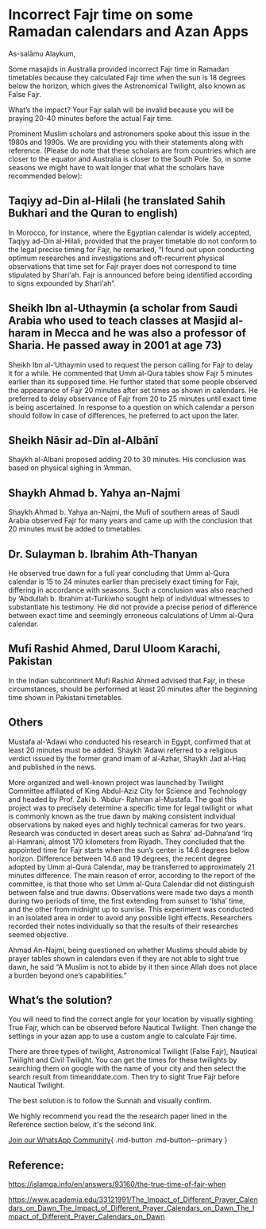 # Incorrect Fajr time on some Ramadan calendars and Azan Apps

As-salāmu Alaykum,


Some masajids in Australia provided incorrect Fajr time in Ramadan timetables because they calculated Fajr time when the sun is 18 degrees below the horizon, which gives the Astronomical Twilight, also known as False Fajr.

What’s the impact? Your Fajr salah will be invalid because you will be praying 20-40 minutes before the actual Fajr time.

Prominent Muslim scholars and astronomers spoke about this issue in the 1980s and 1990s. We are providing you with their statements along with reference. (Please do note that these scholars are from countries which are closer to the equator and Australia is closer to the South Pole. So, in some seasons we might have to wait longer that what the scholars have recommended below):

## Taqiyy ad-Din al-Hilali (he translated Sahih Bukhari and the Quran to english)

In Morocco, for instance, where the Egyptian calendar is widely accepted, Taqiyy ad-Din al-Hilali, provided that the prayer timetable do not conform to the legal precise timing for Fajr, he remarked, “I found out upon conducting optimum researches and investigations and oft-recurrent physical observations that time set for Fajr prayer does not correspond to time stipulated by Shari‘ah. Fajr is announced before being identified according to signs expounded by Shari‘ah”.

## Sheikh Ibn al-Uthaymin (a scholar from Saudi Arabia who used to teach classes at Masjid al-haram in Mecca and he was also a professor of Sharia. He passed away in 2001 at age 73)

Sheikh Ibn al-‘Uthaymin used to request the person calling for Fajr to delay it for a while. He commented that Umm al-Qura tables show Fajr 5 minutes earlier than its supposed time. He further stated that some people observed the appearance of Fajr 20 minutes after set times as shown in calendars. He preferred to delay observance of Fajr from 20 to 25 minutes until exact time is being ascertained. In response to a question on which calendar a person should follow in case of differences, he preferred to act upon the later.

## Sheikh Nāsir ad-Dīn al-Albānī

Shaykh al-Albani proposed adding 20 to 30 minutes. His conclusion was based on physical sighing in ‘Amman. 

## Shaykh Ahmad b. Yahya an-Najmi

Shaykh Ahmad b. Yahya an-Najmi, the Mufi of southern areas of Saudi Arabia observed Fajr 
for many years and came up with the conclusion that 20 minutes must be added to timetables. 

## Dr. Sulayman b. Ibrahim Ath-Thanyan 

He observed true dawn for a full year concluding that Umm al-Qura calendar is 15 to 24 minutes earlier than precisely exact timing for Fajr, differing in accordance with seasons. Such a conclusion was also reached by ‘Abdullah b. Ibrahim at-Turkiwho sought help of individual witnesses to substantiate his testimony. He did not provide a precise period of difference between exact time and seemingly erroneous calculations of Umm al-Qura calendar.

## Mufi Rashid Ahmed, Darul Uloom Karachi, Pakistan

In the Indian subcontinent Mufi Rashid Ahmed advised that Fajr, in these circumstances, should be performed at least 20 minutes after the beginning time shown in Pakistani timetables.

## Others

Mustafa al-‘Adawi who conducted his research in Egypt, confirmed that at least 20 minutes must be added. Shaykh ‘Adawi referred to a religious verdict issued by the former grand imam of al-Azhar, Shaykh Jad al-Haq and published in the news.

More organized and well-known project was launched by Twilight Committee affiliated of 
King Abdul-Aziz City for Science and Technology and headed by Prof. Zaki b. ‘Abdur-
Rahman al-Mustafa. The goal this project was to precisely determine a specific time for legal 
twilight or what is commonly known as the true dawn by making consistent individual 
observations by naked eyes and highly technical cameras for two years. Research was conducted in desert areas such as Sahra’ ad-Dahna’and ‘Irq al-Hamrani, almost 170 kilometers from Riyadh. They concluded that the appointed time for Fajr starts when the sun’s center is 14.6 degrees below horizon. Difference between 14.6 and 19 degrees, the recent degree adopted by Umm al-Qura Calendar, may be transferred to approximately 21 minutes difference. The main reason of error, according to the report of the committee, is that those who set Umm al-Qura Calendar did not distinguish between false and true dawns. Observations were made two days a month during two periods of time, the first extending from sunset to ‘Isha’ time, and the other from midnight up to sunrise. This experiment was conducted in an isolated area in order to avoid any possible light effects. Researchers recorded their notes individually so that the results of their researches seemed objective.

Ahmad An-Najmi, being questioned on whether Muslims should abide by prayer tables shown in calendars even if they are not able to sight true dawn, he said “A Muslim is not to abide by it then since Allah does not place a burden beyond one’s capabilities.”

## What’s the solution?

You will need to find the correct angle for your location by visually sighting True Fajr, which can be observed before Nautical Twilight. Then change the settings in your azan app to use a custom angle to calculate Fajr time. 

There are three types of twilight, Astronomical Twilight (False Fajr), Nautical Twilight and Civil Twilight. You can get the times for these twilights by searching them on google with the name of your city and then select the search result from timeanddate.com. Then try to sight True Fajr before Nautical Twilight.

The best solution is to follow the Sunnah and visually confirm.

We highly recommend you read the the research paper lined in the Reference section below, it's the second link.

[Join our WhatsApp Community](https://chat.whatsapp.com/CCMKDEARh5y8gOigfZPeuv){ .md-button .md-button--primary }

## Reference:

https://islamqa.info/en/answers/93160/the-true-time-of-fajr-when

https://www.academia.edu/33121991/The_Impact_of_Different_Prayer_Calendars_on_Dawn_The_Impact_of_Different_Prayer_Calendars_on_Dawn_The_Impact_of_Different_Prayer_Calendars_on_Dawn
